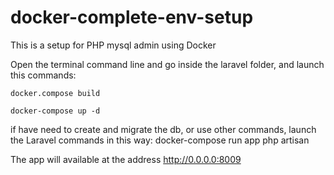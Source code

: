 # docker-complete-env-setup
This is a setup for PHP mysql admin using Docker

Open the terminal command line and go inside the laravel folder, and launch this commands:

`docker.compose build`

`docker-compose up -d`

if have need to create and migrate the db, or use other commands, launch the Laravel commands in this way:
docker-compose run app php artisan

The app will available at the address http://0.0.0.0:8009
